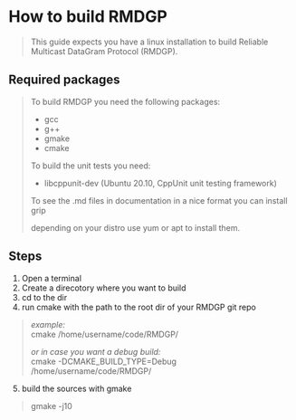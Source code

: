 # How to build RMDGP

> This guide expects you have a linux installation to build 
> Reliable Multicast DataGram Protocol (RMDGP).

## Required packages
>
> To build RMDGP you need the following packages:
> - gcc
> - g++
> - gmake
> - cmake
>
> To build the unit tests you need:
> - libcppunit-dev (Ubuntu 20.10, CppUnit unit testing framework)
>
> To see the .md files in documentation in a nice format you can install grip
>
> depending on your distro use yum or apt to install them.

## Steps

1. Open a terminal
1. Create a direcotory where you want to build
1. cd to the dir
1. run cmake with the path to the root dir of your RMDGP git repo
> *example:*  
> cmake /home/username/code/RMDGP/
>
> *or in case you want a debug build:*  
> cmake -DCMAKE_BUILD_TYPE=Debug /home/username/code/RMDGP/
5. build the sources with gmake
> gmake -j10

